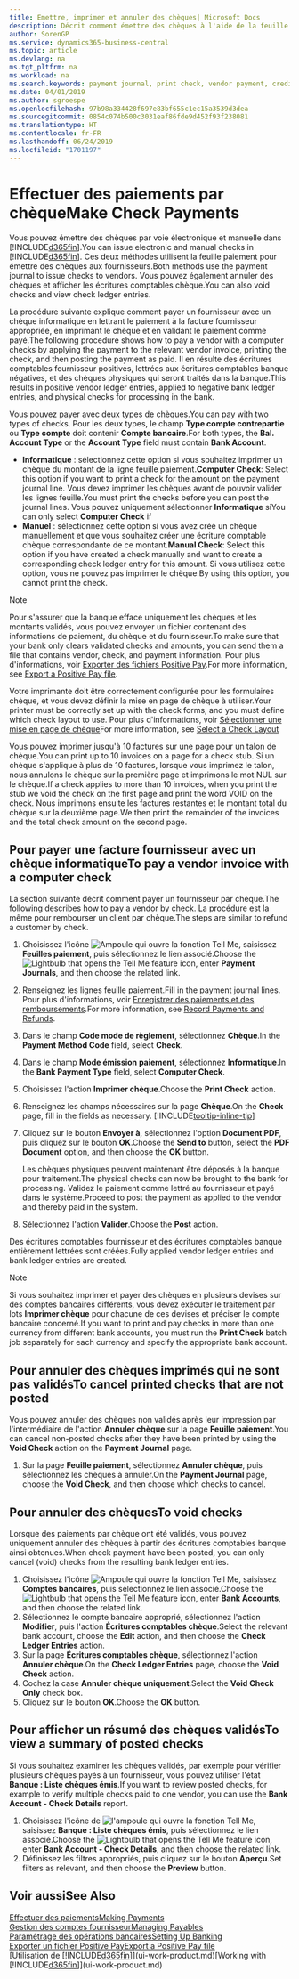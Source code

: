 ```yaml
---
title: Emettre, imprimer et annuler des chèques| Microsoft Docs
description: Décrit comment émettre des chèques à l'aide de la feuille paiement, imprimer des chèques, et annuler ou afficher les écritures comptables chèque dans Business Central.
author: SorenGP
ms.service: dynamics365-business-central
ms.topic: article
ms.devlang: na
ms.tgt_pltfrm: na
ms.workload: na
ms.search.keywords: payment journal, print check, vendor payment, creditor, debt, balance due, AP
ms.date: 04/01/2019
ms.author: sgroespe
ms.openlocfilehash: 97b98a334428f697e83bf655c1ec15a3539d3dea
ms.sourcegitcommit: 0854c074b500c3031eaf86fde9d452f93f238081
ms.translationtype: HT
ms.contentlocale: fr-FR
ms.lasthandoff: 06/24/2019
ms.locfileid: "1701197"
---
```

# <a name="make-check-payments"></a><span data-ttu-id="d87a2-103">Effectuer des paiements par chèque</span><span class="sxs-lookup"><span data-stu-id="d87a2-103">Make Check Payments</span></span>
<span data-ttu-id="d87a2-104">Vous pouvez émettre des chèques par voie électronique et manuelle dans [!INCLUDE[d365fin](includes/d365fin_md.md)].</span><span class="sxs-lookup"><span data-stu-id="d87a2-104">You can issue electronic and manual checks in [!INCLUDE[d365fin](includes/d365fin_md.md)].</span></span> <span data-ttu-id="d87a2-105">Ces deux méthodes utilisent la feuille paiement pour émettre des chèques aux fournisseurs.</span><span class="sxs-lookup"><span data-stu-id="d87a2-105">Both methods use the payment journal to issue checks to vendors.</span></span> <span data-ttu-id="d87a2-106">Vous pouvez également annuler des chèques et afficher les écritures comptables chèque.</span><span class="sxs-lookup"><span data-stu-id="d87a2-106">You can also void checks and view check ledger entries.</span></span>

<span data-ttu-id="d87a2-107">La procédure suivante explique comment payer un fournisseur avec un chèque informatique en lettrant le paiement à la facture fournisseur appropriée, en imprimant le chèque et en validant le paiement comme payé.</span><span class="sxs-lookup"><span data-stu-id="d87a2-107">The following procedure shows how to pay a vendor with a computer checks by applying the payment to the relevant vendor invoice, printing the check, and then posting the payment as paid.</span></span> <span data-ttu-id="d87a2-108">Il en résulte des écritures comptables fournisseur positives, lettrées aux écritures comptables banque négatives, et des chèques physiques qui seront traités dans la banque.</span><span class="sxs-lookup"><span data-stu-id="d87a2-108">This results in positive vendor ledger entries, applied to negative bank ledger entries, and physical checks for processing in the bank.</span></span>

<span data-ttu-id="d87a2-109">Vous pouvez payer avec deux types de chèques.</span><span class="sxs-lookup"><span data-stu-id="d87a2-109">You can pay with two types of checks.</span></span> <span data-ttu-id="d87a2-110">Pour les deux types, le champ **Type compte contrepartie** ou **Type compte** doit contenir **Compte bancaire**.</span><span class="sxs-lookup"><span data-stu-id="d87a2-110">For both types, the **Bal. Account Type** or the **Account Type** field must contain **Bank Account**.</span></span>

- <span data-ttu-id="d87a2-111">**Informatique** : sélectionnez cette option si vous souhaitez imprimer un chèque du montant de la ligne feuille paiement.</span><span class="sxs-lookup"><span data-stu-id="d87a2-111">**Computer Check**: Select this option if you want to print a check for the amount on the payment journal line.</span></span> <span data-ttu-id="d87a2-112">Vous devez imprimer les chèques avant de pouvoir valider les lignes feuille.</span><span class="sxs-lookup"><span data-stu-id="d87a2-112">You must print the checks before you can post the journal lines.</span></span> <span data-ttu-id="d87a2-113">Vous pouvez uniquement sélectionner **Informatique** si</span><span class="sxs-lookup"><span data-stu-id="d87a2-113">You can only select **Computer Check** if</span></span>
- <span data-ttu-id="d87a2-114">**Manuel** : sélectionnez cette option si vous avez créé un chèque manuellement et que vous souhaitez créer une écriture comptable chèque correspondante de ce montant.</span><span class="sxs-lookup"><span data-stu-id="d87a2-114">**Manual Check**: Select this option if you have created a check manually and want to create a corresponding check ledger entry for this amount.</span></span> <span data-ttu-id="d87a2-115">Si vous utilisez cette option, vous ne pouvez pas imprimer le chèque.</span><span class="sxs-lookup"><span data-stu-id="d87a2-115">By using this option, you cannot print the check.</span></span>

> [!NOTE]  
> <span data-ttu-id="d87a2-116">Pour s'assurer que la banque efface uniquement les chèques et les montants validés, vous pouvez envoyer un fichier contenant des informations de paiement, du chèque et du fournisseur.</span><span class="sxs-lookup"><span data-stu-id="d87a2-116">To make sure that your bank only clears validated checks and amounts, you can send them a file that contains vendor, check, and payment information.</span></span> <span data-ttu-id="d87a2-117">Pour plus d'informations, voir [Exporter des fichiers Positive Pay](finance-how-positive-pay.md).</span><span class="sxs-lookup"><span data-stu-id="d87a2-117">For more information, see [Export a Positive Pay file](finance-how-positive-pay.md).</span></span>

<span data-ttu-id="d87a2-118">Votre imprimante doit être correctement configurée pour les formulaires chèque, et vous devez définir la mise en page de chèque à utiliser.</span><span class="sxs-lookup"><span data-stu-id="d87a2-118">Your printer must be correctly set up with the check forms, and you must define which check layout to use.</span></span> <span data-ttu-id="d87a2-119">Pour plus d'informations, voir [Sélectionner une mise en page de chèque](finance-how-define-check-layouts.md)</span><span class="sxs-lookup"><span data-stu-id="d87a2-119">For more information, see [Select a Check Layout](finance-how-define-check-layouts.md)</span></span>

<span data-ttu-id="d87a2-120">Vous pouvez imprimer jusqu'à 10 factures sur une page pour un talon de chèque.</span><span class="sxs-lookup"><span data-stu-id="d87a2-120">You can print up to 10 invoices on a page for a check stub.</span></span> <span data-ttu-id="d87a2-121">Si un chèque s'applique à plus de 10 factures, lorsque vous imprimez le talon, nous annulons le chèque sur la première page et imprimons le mot NUL sur le chèque.</span><span class="sxs-lookup"><span data-stu-id="d87a2-121">If a check applies to more than 10 invoices, when you print the stub we void the check on the first page and print the word VOID on the check.</span></span> <span data-ttu-id="d87a2-122">Nous imprimons ensuite les factures restantes et le montant total du chèque sur la deuxième page.</span><span class="sxs-lookup"><span data-stu-id="d87a2-122">We then print the remainder of the invoices and the total check amount on the second page.</span></span>

## <a name="to-pay-a-vendor-invoice-with-a-computer-check"></a><span data-ttu-id="d87a2-123">Pour payer une facture fournisseur avec un chèque informatique</span><span class="sxs-lookup"><span data-stu-id="d87a2-123">To pay a vendor invoice with a computer check</span></span>
<span data-ttu-id="d87a2-124">La section suivante décrit comment payer un fournisseur par chèque.</span><span class="sxs-lookup"><span data-stu-id="d87a2-124">The following describes how to pay a vendor by check.</span></span> <span data-ttu-id="d87a2-125">La procédure est la même pour rembourser un client par chèque.</span><span class="sxs-lookup"><span data-stu-id="d87a2-125">The steps are similar to refund a customer by check.</span></span>

1. <span data-ttu-id="d87a2-126">Choisissez l'icône ![Ampoule qui ouvre la fonction Tell Me](media/ui-search/search_small.png "Dites-moi ce que vous voulez faire"), saisissez **Feuilles paiement**, puis sélectionnez le lien associé.</span><span class="sxs-lookup"><span data-stu-id="d87a2-126">Choose the ![Lightbulb that opens the Tell Me feature](media/ui-search/search_small.png "Tell me what you want to do") icon, enter **Payment Journals**, and then choose the related link.</span></span>
2. <span data-ttu-id="d87a2-127">Renseignez les lignes feuille paiement.</span><span class="sxs-lookup"><span data-stu-id="d87a2-127">Fill in the payment journal lines.</span></span> <span data-ttu-id="d87a2-128">Pour plus d'informations, voir [Enregistrer des paiements et des remboursements](payables-how-post-payments-refunds.md).</span><span class="sxs-lookup"><span data-stu-id="d87a2-128">For more information, see [Record Payments and Refunds](payables-how-post-payments-refunds.md).</span></span>
3. <span data-ttu-id="d87a2-129">Dans le champ **Code mode de règlement**, sélectionnez **Chèque**.</span><span class="sxs-lookup"><span data-stu-id="d87a2-129">In the **Payment Method Code** field, select **Check**.</span></span>
4. <span data-ttu-id="d87a2-130">Dans le champ **Mode émission paiement**, sélectionnez **Informatique**.</span><span class="sxs-lookup"><span data-stu-id="d87a2-130">In the **Bank Payment Type** field, select **Computer Check**.</span></span>
5. <span data-ttu-id="d87a2-131">Choisissez l'action **Imprimer chèque**.</span><span class="sxs-lookup"><span data-stu-id="d87a2-131">Choose the **Print Check** action.</span></span>
6. <span data-ttu-id="d87a2-132">Renseignez les champs nécessaires sur la page **Chèque**.</span><span class="sxs-lookup"><span data-stu-id="d87a2-132">On the **Check** page, fill in the fields as necessary.</span></span> [!INCLUDE[tooltip-inline-tip](includes/tooltip-inline-tip_md.md)]
7. <span data-ttu-id="d87a2-133">Cliquez sur le bouton **Envoyer à**, sélectionnez l'option **Document PDF**, puis cliquez sur le bouton **OK**.</span><span class="sxs-lookup"><span data-stu-id="d87a2-133">Choose the **Send to** button, select the **PDF Document** option, and then choose the **OK** button.</span></span>

    <span data-ttu-id="d87a2-134">Les chèques physiques peuvent maintenant être déposés à la banque pour traitement.</span><span class="sxs-lookup"><span data-stu-id="d87a2-134">The physical checks can now be brought to the bank for processing.</span></span> <span data-ttu-id="d87a2-135">Validez le paiement comme lettré au fournisseur et payé dans le système.</span><span class="sxs-lookup"><span data-stu-id="d87a2-135">Proceed to post the payment as applied to the vendor and thereby paid in the system.</span></span>
8. <span data-ttu-id="d87a2-136">Sélectionnez l'action **Valider**.</span><span class="sxs-lookup"><span data-stu-id="d87a2-136">Choose the **Post** action.</span></span>

<span data-ttu-id="d87a2-137">Des écritures comptables fournisseur et des écritures comptables banque entièrement lettrées sont créées.</span><span class="sxs-lookup"><span data-stu-id="d87a2-137">Fully applied vendor ledger entries and bank ledger entries are created.</span></span>

> [!NOTE]  
> <span data-ttu-id="d87a2-138">Si vous souhaitez imprimer et payer des chèques en plusieurs devises sur des comptes bancaires différents, vous devez exécuter le traitement par lots **Imprimer chèque** pour chacune de ces devises et préciser le compte bancaire concerné.</span><span class="sxs-lookup"><span data-stu-id="d87a2-138">If you want to print and pay checks in more than one currency from different bank accounts, you must run the **Print Check** batch job separately for each currency and specify the appropriate bank account.</span></span>

## <a name="to-cancel-printed-checks-that-are-not-posted"></a><span data-ttu-id="d87a2-139">Pour annuler des chèques imprimés qui ne sont pas validés</span><span class="sxs-lookup"><span data-stu-id="d87a2-139">To cancel printed checks that are not posted</span></span>
<span data-ttu-id="d87a2-140">Vous pouvez annuler des chèques non validés après leur impression par l'intermédiaire de l'action **Annuler chèque** sur la page **Feuille paiement**.</span><span class="sxs-lookup"><span data-stu-id="d87a2-140">You can cancel non-posted checks after they have been printed by using the **Void Check** action on the **Payment Journal** page.</span></span>

1. <span data-ttu-id="d87a2-141">Sur la page **Feuille paiement**, sélectionnez **Annuler chèque**, puis sélectionnez les chèques à annuler.</span><span class="sxs-lookup"><span data-stu-id="d87a2-141">On the **Payment Journal** page, choose the **Void Check**, and then choose which checks to cancel.</span></span>

## <a name="to-void-checks"></a><span data-ttu-id="d87a2-142">Pour annuler des chèques</span><span class="sxs-lookup"><span data-stu-id="d87a2-142">To void checks</span></span>
<span data-ttu-id="d87a2-143">Lorsque des paiements par chèque ont été validés, vous pouvez uniquement annuler des chèques à partir des écritures comptables banque ainsi obtenues.</span><span class="sxs-lookup"><span data-stu-id="d87a2-143">When check payment have been posted, you can only cancel (void) checks from the resulting bank ledger entries.</span></span>

1. <span data-ttu-id="d87a2-144">Choisissez l'icône ![Ampoule qui ouvre la fonction Tell Me](media/ui-search/search_small.png "Dites-moi ce que vous voulez faire"), saisissez **Comptes bancaires**, puis sélectionnez le lien associé.</span><span class="sxs-lookup"><span data-stu-id="d87a2-144">Choose the ![Lightbulb that opens the Tell Me feature](media/ui-search/search_small.png "Tell me what you want to do") icon, enter **Bank Accounts**, and then choose the related link.</span></span>
2. <span data-ttu-id="d87a2-145">Sélectionnez le compte bancaire approprié, sélectionnez l'action **Modifier**, puis l'action **Écritures comptables chèque**.</span><span class="sxs-lookup"><span data-stu-id="d87a2-145">Select the relevant bank account, choose the **Edit** action, and then choose the **Check Ledger Entries** action.</span></span>
3. <span data-ttu-id="d87a2-146">Sur la page **Écritures comptables chèque**, sélectionnez l'action **Annuler chèque**.</span><span class="sxs-lookup"><span data-stu-id="d87a2-146">On the **Check Ledger Entries** page, choose the **Void Check** action.</span></span>
4. <span data-ttu-id="d87a2-147">Cochez la case **Annuler chèque uniquement**.</span><span class="sxs-lookup"><span data-stu-id="d87a2-147">Select the **Void Check Only** check box.</span></span>
5. <span data-ttu-id="d87a2-148">Cliquez sur le bouton **OK**.</span><span class="sxs-lookup"><span data-stu-id="d87a2-148">Choose the **OK** button.</span></span>

## <a name="to-view-a-summary-of-posted-checks"></a><span data-ttu-id="d87a2-149">Pour afficher un résumé des chèques validés</span><span class="sxs-lookup"><span data-stu-id="d87a2-149">To view a summary of posted checks</span></span>
<span data-ttu-id="d87a2-150">Si vous souhaitez examiner les chèques validés, par exemple pour vérifier plusieurs chèques payés à un fournisseur, vous pouvez utiliser l'état **Banque : Liste chèques émis**.</span><span class="sxs-lookup"><span data-stu-id="d87a2-150">If you want to review posted checks, for example to verify multiple checks paid to one vendor, you can use the **Bank Account - Check Details** report.</span></span>
1. <span data-ttu-id="d87a2-151">Choisissez l'icône de ![l'ampoule qui ouvre la fonction Tell Me](media/ui-search/search_small.png "Dites-moi ce que vous voulez faire"), saisissez **Banque : Liste chèques émis**, puis sélectionnez le lien associé.</span><span class="sxs-lookup"><span data-stu-id="d87a2-151">Choose the ![Lightbulb that opens the Tell Me feature](media/ui-search/search_small.png "Tell me what you want to do") icon, enter **Bank Account - Check Details**, and then choose the related link.</span></span>
2. <span data-ttu-id="d87a2-152">Définissez les filtres appropriés, puis cliquez sur le bouton **Aperçu**.</span><span class="sxs-lookup"><span data-stu-id="d87a2-152">Set filters as relevant, and then choose the **Preview** button.</span></span>

## <a name="see-also"></a><span data-ttu-id="d87a2-153">Voir aussi</span><span class="sxs-lookup"><span data-stu-id="d87a2-153">See Also</span></span>
[<span data-ttu-id="d87a2-154">Effectuer des paiements</span><span class="sxs-lookup"><span data-stu-id="d87a2-154">Making Payments</span></span>](payables-make-payments.md)  
[<span data-ttu-id="d87a2-155">Gestion des comptes fournisseur</span><span class="sxs-lookup"><span data-stu-id="d87a2-155">Managing Payables</span></span>](payables-manage-payables.md)  
[<span data-ttu-id="d87a2-156">Paramétrage des opérations bancaires</span><span class="sxs-lookup"><span data-stu-id="d87a2-156">Setting Up Banking</span></span>](bank-setup-banking.md)  
[<span data-ttu-id="d87a2-157">Exporter un fichier Positive Pay</span><span class="sxs-lookup"><span data-stu-id="d87a2-157">Export a Positive Pay file</span></span>](finance-how-positive-pay.md)  
<span data-ttu-id="d87a2-158">[Utilisation de [!INCLUDE[d365fin](includes/d365fin_md.md)]](ui-work-product.md)</span><span class="sxs-lookup"><span data-stu-id="d87a2-158">[Working with [!INCLUDE[d365fin](includes/d365fin_md.md)]](ui-work-product.md)</span></span>  
